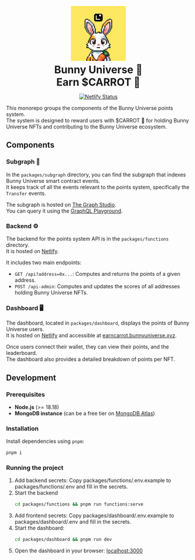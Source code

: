 <h1 align="center" style="margin-top: 0; margin-bottom: 0">
  <a href="https://earncarrot.bunnyuniverse.xyz/"><img src="https://raw.githubusercontent.com/alainncls/bunny-universe/refs/heads/main/packages/dashboard/public/logo.png" alt="Bunny Universe Logo" height="150px" width="150px"></a>
  <br>
  Bunny Universe 🐇  
  <br>
  Earn $CARROT 🥕
</h1>

<div align="center">

[![Netlify Status](https://api.netlify.com/api/v1/badges/1ceebfe2-dcd2-4a82-8de7-ee4ee6fd8bb7/deploy-status)](https://app.netlify.com/sites/bunny-universe/deploys)

</div>

This monorepo groups the components of the Bunny Universe points system.  
The system is designed to reward users with $CARROT&nbsp;🥕 for holding Bunny Universe NFTs and contributing to the Bunny
Universe ecosystem.

## Components

### Subgraph&nbsp;🔎

In the `packages/subgraph` directory, you can find the subgraph that indexes Bunny Universe smart contract events.  
It keeps track of all the events relevant to the points system, specifically the `Transfer` events.

The subgraph is hosted
on [The Graph Studio](https://thegraph.com/explorer/subgraphs/E99RzE1iK71GUk1qndxGTwZgpqYaF3boA1faZ4pCjrSw?view=Query&chain=arbitrum-one).  
You can query it using
the [GraphQL Playground](https://api.studio.thegraph.com/query/67521/bunny-universe/version/latest).

### Backend&nbsp;⚙️

The backend for the points system API is in the `packages/functions` directory.  
It is hosted on [Netlify](https://app.netlify.com/).

It includes two main endpoints:

- `GET /api?address=0x...`: Computes and returns the points of a given address.
- `POST /api-admin`: Computes and updates the scores of all addresses holding Bunny Universe NFTs.

### Dashboard&nbsp;🖥️

The dashboard, located in `packages/dashboard`, displays the points of Bunny Universe users.  
It is hosted on [Netlify](https://app.netlify.com/) and accessible
at [earncarrot.bunnyuniverse.xyz](https://earncarrot.bunnyuniverse.xyz/).

Once users connect their wallet, they can view their points, and the leaderboard.  
The dashboard also provides a detailed breakdown of points per NFT.

## Development

### Prerequisites

- **Node.js** (>= 18.18)
- **MongoDB instance** (can be a free tier on [MongoDB Atlas](https://www.mongodb.com/cloud/atlas))

### Installation

Install dependencies using `pnpm`:

```bash
pnpm i
```

### Running the project

1. Add backend secrets:
   Copy packages/functions/.env.example to packages/functions/.env and fill in the secrets.
2. Start the backend
   ```bash
   cd packages/functions && pnpm run functions:serve
   ```
3. Add frontend secrets:
   Copy packages/dashboard/.env.example to packages/dashboard/.env and fill in the secrets.
4. Start the dashboard:
   ```bash
   cd packages/dashboard && pnpm run dev
   ```
5. Open the dashboard in your browser: [localhost:3000](http://localhost:3000)
